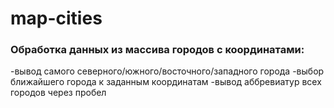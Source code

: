 # map-cities
### Обработка данных из массива городов с координатами:
-вывод самого северного/южного/восточного/западного города
-выбор ближайшего города к заданным координатам
-вывод аббревиатур всех городов через пробел
